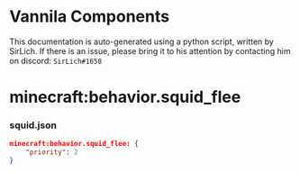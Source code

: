 # Vannila Components
This documentation is auto-generated using a python script, written by SirLich. If there is an issue, please bring it to his attention by contacting him on discord: `SirLich#1658`

# minecraft:behavior.squid_flee
### squid.json
```JSON
minecraft:behavior.squid_flee: {
    "priority": 2
}
```

